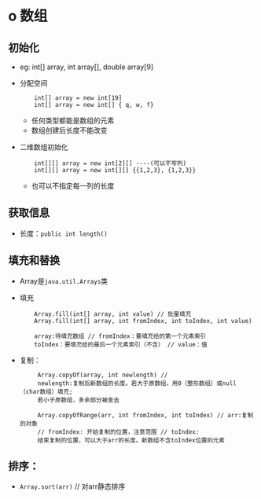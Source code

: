 # o 数组

## 初始化

-  eg: int[] array, int array[], double array[9]

-  分配空间
    ```
        int[] array = new int[19]
        int[] array = new int[] { q, w, f}
    ```
    -  任何类型都能是数组的元素
    -  数组创建后长度不能改变 

- 二维数组初始化
    ```
        int[][] array = new int[2][] ----(可以不写列)
        int[][] array = new int[][] {{1,2,3}, {1,2,3}}
    ```
    - 也可以不指定每一列的长度

## 获取信息
-  长度：`public int length()`

## 填充和替换
- Array是`java.util.Arrays`类
- 填充
    ``` 
        Array.fill(int[] array, int value) // 批量填充
        Array.fill(int[] array, int fromIndex, int toIndex, int value) 
        
        array:待填充数组 // fromIndex：要填充给的第一个元素索引 
        toIndex：要填充给的最后一个元素索引（不含） // value：值 
    ```

- 复制： 
   ``` 
        Array.copyOf(array, int newlength) //
        newlength:复制后新数组的长度。若大于原数组，用0（整形数组）或null（char数组）填充;
        若小于原数组，多余部分被舍去

        Array.copyOfRange(arr, int fromIndex, int toIndex) // arr:复制的对象
        // fromIndex: 开始复制的位置，注意范围 // toIndex:
        结束复制的位置，可以大于arr的长度。新数组不含toIndex位置的元素
    ```

## 排序： 
- `Array.sort(arr)`     // 对arr静态排序